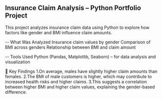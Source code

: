 ##  Insurance Claim Analysis – Python Portfolio Project ##

This project analyzes insurance claim data using Python to explore how factors like gender and BMI influence claim amounts.

-- What Was Analyzed
Insurance claim values by gender
Comparison of BMI across genders
Relationship between BMI and claim amount

-- Tools Used
Python (Pandas, Matplotlib, Seaborn) – for data analysis and visualization

📌 Key Findings
1.On average, males have slightly higher claim amounts than females.
2.The BMI of male customers is higher, which may contribute to increased health risks and higher claims.
3.This suggests a correlation between higher BMI and higher claim values, explaining the gender-based difference.
